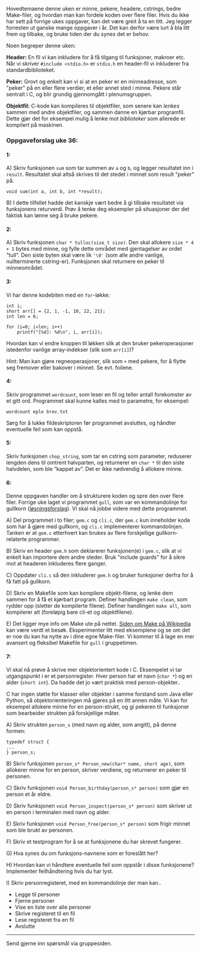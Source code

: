 
Hovedtemaene denne uken er minne, pekere, headere, cstrings, bedre Make-filer, og hvordan man kan fordele koden over flere filer. Hvis du ikke har sett på forrige ukes oppgaver, kan det være greit å ta en titt. Jeg legger forresten ut ganske mange oppgaver i år. Det kan derfor være lurt å bla litt frem og tilbake, og bruke tiden der du synes det er behov.

Noen begreper denne uken:

**Header:** En fil vi kan inkludere for å få tilgang til funksjoner, makroer etc. Når vi skriver `#include <stdio.h>` er `stdio.h` en header-fil vi inkluderer fra standardbiblioteket.

**Peker:** Grovt og enkelt kan vi si at en peker er en minneadresse, som "peker" på en eller flere verdier, et eller annet sted i minne. Pekere står sentralt i C, og blir grundig gjennomgått i plenumsgruppen.

**Objektfil:** C-kode kan kompileres til objektfiler, som senere kan *lenkes* sammen med andre objektfiler, og sammen danne en kjørbar programfil. Dette gjør det for eksempel mulig å lenke mot *biblioteker* som allerede er kompilert på maskinen.


### Oppgaveforslag uke 36:

#### 1:

A) Skriv funksjonen `sum` som tar summen av `a` og `b`, og legger resultatet inn i `result`. Resultatet skal altså skrives til det stedet i minnet som result "peker" på.

    void sum(int a, int b, int *result);

B) I dette tilfellet hadde det kanskje vært bedre å gi tilbake resultatet via funksjonens returverdi. Prøv å tenke deg eksempler på situasjoner der det faktisk kan lønne seg å bruke pekere.


#### 2:


A)
Skriv funksjonen `char * tulloc(size_t size)`. Den skal allokere `size * 4 + 1` bytes med minne, og fylle dette området med gjentagelser av ordet "tull". Den siste byten skal være lik `'\0'` (som alle andre vanlige, nullterminerte cstring-er). Funksjonen skal returnere en peker til minneområdet.


#### 3:

Vi har denne kodebiten med en `for`-løkke:

    int i;
    short arr[] = {2, 1, -1, 10, 22, 21};
    int len = 6;

    for (i=0; i<len; i++)
        printf("[%d]: %d\n", i, arr[i]);

Hvordan kan vi endre kroppen til løkken slik at den bruker pekeroperasjoner istedenfor vanlige array-indekser (slik som `arr[i]`)?

Hint: Man kan gjøre regneoperasjoner, slik som `+` med pekere, for å flytte seg fremover eller bakover i minnet. Se evt. foilene.


#### 4:

Skriv programmet `wordcount`, som leser en fil og teller antall forekomster av et gitt ord. Programmet skal kunne kalles med to parametre, for eksempel:

    wordcount eple brev.txt

Sørg for å lukke fildeskriptoren før programmet avsluttes, og håndter eventuelle feil som kan oppstå.


#### 5:

Skriv funksjonen `chop_string`, som tar en cstring som parameter, reduserer lengden dens til omtrent halvparten, og returnerer en `char *` til den siste halvdelen, som ble “kappet av”. Det er ikke nødvendig å allokere minne.


#### 6:

Denne oppgaven handler om å strukturere koden og spre den over flere filer. Forrige uke laget vi programmet `gull`, som var en kommandolinje for gullkorn ([løsningsforslag](https://github.com/INF1060H11/oppgaver/tree/master/uke35forslag/gull)). Vi skal nå jobbe videre med dette programmet.


A)
Del programmet i to filer; `gem.c` og `cli.c`, der `gem.c` kun inneholder kode som har å gjøre med gullkorn, og `cli.c` implementerer kommandolinjen. Tanken er at `gem.c` etterhvert kan brukes av flere forskjellige gullkorn-relaterte programmer.

B)
Skriv en header `gem.h` som deklarerer funksjonen(e) i `gem.c`, slik at vi enkelt kan importere dem andre steder. Bruk "include guards" for å sikre mot at headeren inkluderes flere ganger.

C)
Oppdater `cli.c` så den inkluderer `gem.h` og bruker funksjoner derfra for å få fatt på gullkorn.

D)
Skriv en Makefile som kan kompilere objekt-filene, og lenke dem sammen for å få et kjørbart program. Definer handlingen `make clean`, som rydder opp (sletter de kompilerte filene). Definer handlingen `make all`, som kompilerer alt (foreløpig bare cli-et og objektfilene).

E)
Det ligger mye info om Make ute på nettet. [Siden om Make på Wikipedia](http://en.wikipedia.org/wiki/Make_(software)) kan være verdt et besøk. Eksperimenter litt med eksemplene og se om det er noe du kan ha nytte av i dine egne Make-filer. Vi kommer til å lage en mer avansert og fleksibel Makefile for `gull` i gruppetimen. 


#### 7:

Vi skal nå prøve å skrive mer objektorientert kode i C. Eksempelet vi tar utgangspunkt i er et personregister. Hver person har et navn (`char *`) og en alder (`short int`). Da hadde det jo vært praktisk med person-objekter..

C har ingen støtte for klasser eller objekter i samme forstand som Java eller Python, så objektorienteringen må gjøres på en litt annen måte. Vi kan for eksempel allokere minne for en person-strukt, og gi pekeren til funksjoner som bearbeider strukten på forskjellige måter.

A)
Skriv strukten `person_s` (med navn og alder, som angitt), på denne formen:

    typedef struct {
    ...
    } person_s;

B)
Skriv funksjonen `person_s* Person_new(char* name, short age)`, som allokerer minne for en person, skriver verdiene, og returnerer en peker til personen.

C)
Skriv funksjonen `void Person_birthday(person_s* person)` som gjør en person et år eldre.

D)
Skriv funksjonen `void Person_inspect(person_s* person)` som skriver ut en person i terminalen med navn og alder.

E)
Skriv funksjonen `void Person_free(person_s* person)` som frigir minnet som ble brukt av personen.

F)
Skriv et testprogram for å se at funksjonene du har skrevet fungerer.

G)
Hva synes du om funksjons-navnene som er foreslått her?

H)
Hvordan kan vi håndtere eventuelle feil som oppstår i disse funksjonene? Implementer feilhåndtering hvis du har lyst.

I)
Skriv personregisteret, med en kommandolinje der man kan..

- Legge til personer
- Fjerne personer
- Vise en liste over alle personer
- Skrive registeret til en fil
- Lese registeret fra en fil
- Avslutte

---

Send gjerne inn spørsmål via gruppesiden.

